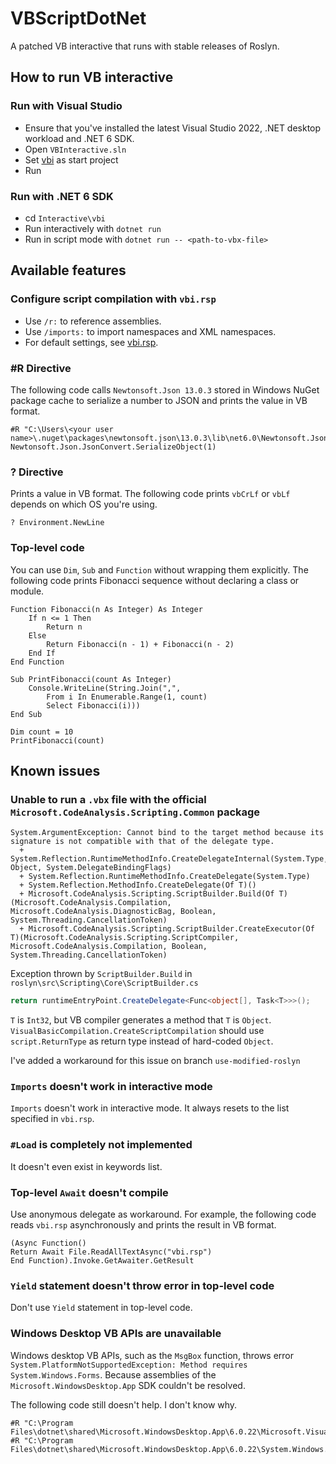 # VBScriptDotNet
A patched VB interactive that runs with stable releases of Roslyn.

## How to run VB interactive
### Run with Visual Studio
- Ensure that you've installed the latest Visual Studio 2022, .NET desktop workload and .NET 6 SDK.
- Open `VBInteractive.sln`
- Set [vbi](Interactive\vbi\vbi.vbproj) as start project
- Run

### Run with .NET 6 SDK
- cd `Interactive\vbi`
- Run interactively with `dotnet run`
- Run in script mode with `dotnet run -- <path-to-vbx-file>`

## Available features

### Configure script compilation with `vbi.rsp`
- Use `/r:` to reference assemblies.
- Use `/imports:` to import namespaces and XML namespaces.
- For default settings, see [vbi.rsp](Interactive\vbi\vbi.coreclr.rsp).

### #R Directive
The following code calls `Newtonsoft.Json 13.0.3` stored in Windows NuGet package cache to serialize a number to JSON and prints the value in VB format.
```vbnet
#R "C:\Users\<your user name>\.nuget\packages\newtonsoft.json\13.0.3\lib\net6.0\Newtonsoft.Json.dll"
Newtonsoft.Json.JsonConvert.SerializeObject(1)
```

### ? Directive
Prints a value in VB format.
The following code prints `vbCrLf` or `vbLf` depends on which OS you're using.
```vbnet
? Environment.NewLine
```

### Top-level code
You can use `Dim`, `Sub` and `Function` without wrapping them explicitly.
The following code prints Fibonacci sequence without declaring a class or module.
```vbnet
Function Fibonacci(n As Integer) As Integer
    If n <= 1 Then
        Return n
    Else
        Return Fibonacci(n - 1) + Fibonacci(n - 2)
    End If
End Function

Sub PrintFibonacci(count As Integer)
    Console.WriteLine(String.Join(",",
        From i In Enumerable.Range(1, count)
        Select Fibonacci(i)))
End Sub

Dim count = 10
PrintFibonacci(count)
```

## Known issues
### Unable to run a `.vbx` file with the official `Microsoft.CodeAnalysis.Scripting.Common` package
```console
System.ArgumentException: Cannot bind to the target method because its signature is not compatible with that of the delegate type.
  + System.Reflection.RuntimeMethodInfo.CreateDelegateInternal(System.Type, Object, System.DelegateBindingFlags)
  + System.Reflection.RuntimeMethodInfo.CreateDelegate(System.Type)
  + System.Reflection.MethodInfo.CreateDelegate(Of T)()
  + Microsoft.CodeAnalysis.Scripting.ScriptBuilder.Build(Of T)(Microsoft.CodeAnalysis.Compilation, Microsoft.CodeAnalysis.DiagnosticBag, Boolean, System.Threading.CancellationToken)
  + Microsoft.CodeAnalysis.Scripting.ScriptBuilder.CreateExecutor(Of T)(Microsoft.CodeAnalysis.Scripting.ScriptCompiler, Microsoft.CodeAnalysis.Compilation, Boolean, System.Threading.CancellationToken)
```

Exception thrown by `ScriptBuilder.Build` in `roslyn\src\Scripting\Core\ScriptBuilder.cs`
```csharp
return runtimeEntryPoint.CreateDelegate<Func<object[], Task<T>>>();
```

`T` is `Int32`, but VB compiler generates a method that `T` is `Object`. `VisualBasicCompilation.CreateScriptCompilation` should use `script.ReturnType` as return type instead of hard-coded `Object`.

I've added a workaround for this issue on branch `use-modified-roslyn`

### `Imports` doesn't work in interactive mode
`Imports` doesn't work in interactive mode. It always resets to the list specified in `vbi.rsp`.

### `#Load` is completely not implemented
It doesn't even exist in keywords list.

### Top-level `Await` doesn't compile
Use anonymous delegate as workaround. For example, the following code reads `vbi.rsp` asynchronously and prints the result in VB format.
```vbnet
(Async Function()
Return Await File.ReadAllTextAsync("vbi.rsp")
End Function).Invoke.GetAwaiter.GetResult
```

### `Yield` statement doesn't throw error in top-level code
Don't use `Yield` statement in top-level code. 

### Windows Desktop VB APIs are unavailable
Windows desktop VB APIs, such as the `MsgBox` function, throws error `System.PlatformNotSupportedException: Method requires System.Windows.Forms`.
Because assemblies of the `Microsoft.WindowsDesktop.App` SDK couldn't be resolved.

The following code still doesn't help. I don't know why.
```vbnet
#R "C:\Program Files\dotnet\shared\Microsoft.WindowsDesktop.App\6.0.22\Microsoft.VisualBasic.Forms.dll"
#R "C:\Program Files\dotnet\shared\Microsoft.WindowsDesktop.App\6.0.22\System.Windows.Forms.dll"
```
